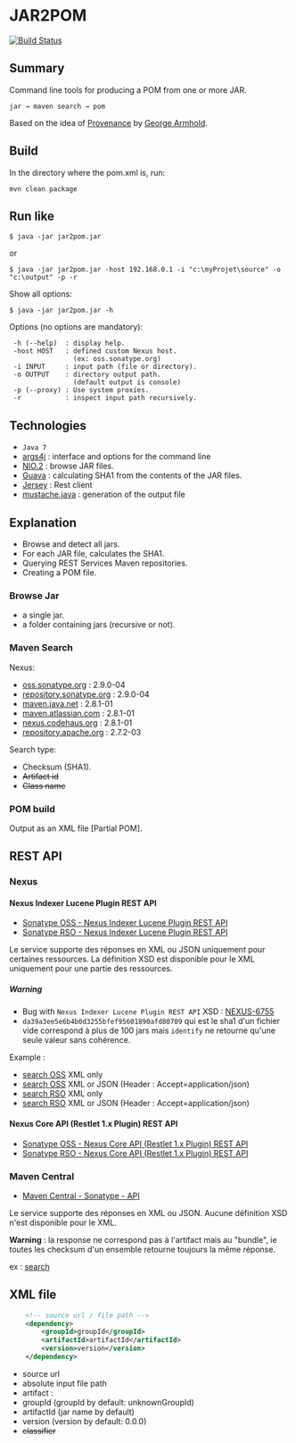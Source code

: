 # JAR2POM #

[![Build Status](https://travis-ci.org/ldez/jar2pom.svg?branch=master)](https://travis-ci.org/ldez/jar2pom)

## Summary ##

Command line tools for producing a POM from one or more JAR.

    jar → maven search → pom

Based on the idea of [Provenance](https://github.com/armhold/Provenance) by [George Armhold](http://armhold.com).


## Build ##

In the directory where the pom.xml is, run:

    mvn clean package


## Run like ##

    $ java -jar jar2pom.jar
    
or

    $ java -jar jar2pom.jar -host 192.168.0.1 -i "c:\myProjet\source" -o "c:\output" -p -r

Show all options:

    $ java -jar jar2pom.jar -h  

Options (no options are mandatory):
    
     -h (--help)  : display help.
     -host HOST   : defined custom Nexus host.
                    (ex: oss.sonatype.org)
     -i INPUT     : input path (file or directory).
     -o OUTPUT    : directory output path.
                    (default output is console)
     -p (--proxy) : Use system proxies.
     -r           : inspect input path recursively.


## Technologies ##

- `Java 7`
- [args4j](https://github.com/kohsuke/args4j) : interface and options for the command line
- [NIO.2](http://docs.oracle.com/javase/tutorial/essential/io/fileio.html) : browse JAR files.
- [Guava](https://code.google.com/p/guava-libraries) : calculating SHA1 from the contents of the JAR files.
- [Jersey](https://jersey.java.net/) : Rest client
- [mustache.java](https://github.com/spullara/mustache.java) : generation of the output file


## Explanation ##

- Browse and detect all jars.
- For each JAR file, calculates the SHA1.
- Querying REST Services Maven repositories.
- Creating a POM file.

### Browse Jar ###

- a single jar.
- a folder containing jars (recursive or not).


### Maven Search ###

Nexus:

- [oss.sonatype.org](https://oss.sonatype.org) : 2.9.0-04
- [repository.sonatype.org](https://repository.sonatype.org) : 2.9.0-04
- [maven.java.net](https://maven.java.net) : 2.8.1-01
- [maven.atlassian.com](https://maven.atlassian.com) : 2.8.1-01
- [nexus.codehaus.org](https://nexus.codehaus.org) : 2.8.1-01
- [repository.apache.org](https://repository.apache.org) : 2.7.2-03

Search type:

- Checksum (SHA1).
- ~~Artifact id~~
- ~~Class name~~

### POM build ###

Output as an XML file [Partial POM].


## REST API ##

### Nexus ###

#### Nexus Indexer Lucene Plugin REST API ####

- [Sonatype OSS - Nexus Indexer Lucene Plugin REST API](https://oss.sonatype.org/nexus-indexer-lucene-plugin/default/docs/index.html)
- [Sonatype RSO - Nexus Indexer Lucene Plugin REST API](https://repository.sonatype.org/nexus-indexer-lucene-plugin/default/docs/index.html)

Le service supporte des réponses en XML ou JSON uniquement pour certaines ressources.
La définition XSD est disponible pour le XML uniquement pour une partie des ressources.

##### Warning #####

- Bug with `Nexus Indexer Lucene Plugin REST API` XSD : [NEXUS-6755](https://issues.sonatype.org/browse/NEXUS-6755)
- `da39a3ee5e6b4b0d3255bfef95601890afd80709` qui est le sha1 d'un fichier vide correspond à plus de 100 jars mais `identify` ne retourne qu'une seule valeur sans cohérence.

Example :

- [search OSS](https://oss.sonatype.org/service/local/lucene/search?sha1=35379fb6526fd019f331542b4e9ae2e566c57933) XML only
- [search OSS](https://oss.sonatype.org/service/local/identify/sha1/35379fb6526fd019f331542b4e9ae2e566c57933) XML or JSON (Header : Accept=application/json)
- [search RSO](https://repository.sonatype.org/service/local/lucene/search?sha1=35379fb6526fd019f331542b4e9ae2e566c57933) XML only
- [search RSO](https://repository.sonatype.org/service/local/identify/sha1/35379fb6526fd019f331542b4e9ae2e566c57933) XML or JSON (Header : Accept=application/json)

#### Nexus Core API (Restlet 1.x Plugin) REST API ####

- [Sonatype OSS - Nexus Core API (Restlet 1.x Plugin) REST API](https://oss.sonatype.org/nexus-restlet1x-plugin/default/docs/index.html)
- [Sonatype RSO - Nexus Core API (Restlet 1.x Plugin) REST API](https://repository.sonatype.org/nexus-restlet1x-plugin/default/docs/index.html)

### Maven Central ###

- [Maven Central - Sonatype - API](http://search.maven.org/#api)

Le service supporte des réponses en XML ou JSON.
Aucune définition XSD n'est disponible pour le XML.

**Warning** : la response ne correspond pas à l'artifact mais au "bundle", ie toutes les checksum d'un ensemble retourne toujours la même réponse.

ex : [search](http://search.maven.org/solrsearch/select?q=1:"35379fb6526fd019f331542b4e9ae2e566c57933"&rows=20&wt=json)


## XML file ##

```xml
    <!-- source url / file path -->
    <dependency>
        <groupId>groupId</groupId>
        <artifactId>artifactId</artifactId>
        <version>version</version>
    </dependency>
```

- source url
- absolute input file path
- artifact :
 - groupId (groupId by default: unknownGroupId)
 - artifactId (jar name by default)
 - version (version by default: 0.0.0)
 - ~~classifier~~

